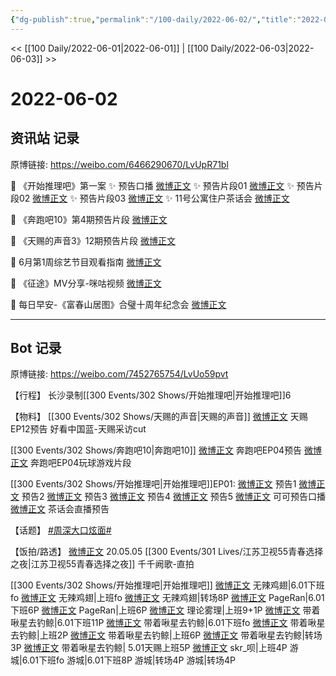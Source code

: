 ```yaml
---
{"dg-publish":true,"permalink":"/100-daily/2022-06-02/","title":"2022-06-02"}
---
```



<< [[100 Daily/2022-06-01\|2022-06-01]] | [[100 Daily/2022-06-03\|2022-06-03]] >>

# 2022-06-02

## 资讯站 记录

原博链接: https://weibo.com/6466290670/LvUpR71bl

🍫 《开始推理吧》第一案
✨ 预告口播 [微博正文](https://m.weibo.cn/6466290670/4775918474364663)
✨ 预告片段01 [微博正文](https://m.weibo.cn/6466290670/4775865894305794)
✨ 预告片段02 [微博正文](https://m.weibo.cn/6466290670/4775862095055979)
✨ 预告片段03 [微博正文](https://m.weibo.cn/6466290670/4775861633679655)
✨ 11号公寓住户茶话会 [微博正文](https://m.weibo.cn/6466290670/4775963575451872)

🍫 《奔跑吧10》第4期预告片段 [微博正文](https://m.weibo.cn/6466290670/4775932809971429)

🍫 《天赐的声音3》12期预告片段 [微博正文](https://m.weibo.cn/6466290670/4775854117489369)

🍫 6月第1周综艺节目观看指南 [微博正文](https://m.weibo.cn/6466290670/4776029257730988)

🍫 《征途》MV分享-咪咕视频 [微博正文](https://m.weibo.cn/6466290670/4775921645784711)

🍫 每日早安-《富春山居图》合璧十周年纪念会
[微博正文](https://m.weibo.cn/6466290670/4775829140406773)

---
## Bot 记录

原博链接: https://weibo.com/7452765754/LvUo59pvt

【行程】
长沙录制[[300 Events/302 Shows/开始推理吧\|开始推理吧]]6

【物料】
[[300 Events/302 Shows/天赐的声音\|天赐的声音]]
[微博正文](https://m.weibo.cn/1315706994/4775851545857449) 天赐EP12预告
[](https://m.weibo.cn/1371117067/4776049739306129) 好看中国蓝-天赐采访cut

[[300 Events/302 Shows/奔跑吧10\|奔跑吧10]]
[微博正文](https://m.weibo.cn/5242381821/4775924379946567) 奔跑吧EP04预告
[微博正文](https://m.weibo.cn/5242381821/4775972354394852) 奔跑吧EP04玩球游戏片段

[[300 Events/302 Shows/开始推理吧\|开始推理吧]]EP01:
[微博正文](https://m.weibo.cn/2162247381/4775859830130185) 预告1
[微博正文](https://m.weibo.cn/2162247381/4775860718012342) 预告2
[微博正文](https://m.weibo.cn/2162247381/4775861040975807) 预告3
[微博正文](https://m.weibo.cn/2162247381/4775862535458119) 预告4
[微博正文](https://m.weibo.cn/2162247381/4775876899636688) 预告5
[微博正文](https://m.weibo.cn/2162247381/4775917043845328) 可可预告口播
[微博正文](https://m.weibo.cn/2162247381/4775959435674783) 茶话会直播预告

【话题】
[#周深大口炫面#](https://s.weibo.com/weibo?q=%23%E5%91%A8%E6%B7%B1%E5%A4%A7%E5%8F%A3%E7%82%AB%E9%9D%A2%23)

【饭拍/路透】
[微博正文](https://m.weibo.cn/7760763321/4775946933243203) 20.05.05 [[300 Events/301 Lives/江苏卫视55青春选择之夜\|江苏卫视55青春选择之夜]] 千千阙歌-直拍

[[300 Events/302 Shows/开始推理吧\|开始推理吧]]
[微博正文](https://m.weibo.cn/7495641082/4775730200446247) 无辣鸡翅|6.01下班fo
[微博正文](https://m.weibo.cn/7495641082/4775868385723625) 无辣鸡翅|上班fo
[微博正文](https://m.weibo.cn/7495641082/4775909988763186) 无辣鸡翅|转场8P
[微博正文](https://m.weibo.cn/7633014126/4775729587814830) PageRan|6.01下班6P
[微博正文](https://m.weibo.cn/7633014126/4775875050212811) PageRan|上班6P
[微博正文](https://m.weibo.cn/7458115630/4775879345701037) 理论雾理|上班9+1P
[微博正文](https://m.weibo.cn/3246571812/4775723581310617) 带着啾星去钓鲸|6.01下班11P
[微博正文](https://m.weibo.cn/3246571812/4775825494248640) 带着啾星去钓鲸|6.01下班fo
[微博正文](https://m.weibo.cn/3246571812/4775865844237208) 带着啾星去钓鲸|上班2P
[微博正文](https://m.weibo.cn/3246571812/4775890325866769) 带着啾星去钓鲸|上班6P
[微博正文](https://m.weibo.cn/3246571812/4775932008858950) 带着啾星去钓鲸|转场3P
[微博正文](https://m.weibo.cn/3246571812/4775991333360493) 带着啾星去钓鲸| 5.01天赐上班5P
[微博正文](https://m.weibo.cn/6433509682/4775931425591773) skr_呗|上班4P
[](https://m.weibo.cn/1801743981/4775794503319964) 游城|6.01下班fo
[](https://m.weibo.cn/1801743981/4775797031698617) 游城|6.01下班8P
[](https://m.weibo.cn/1801743981/4775891441291547) 游城|转场4P
[](https://m.weibo.cn/1801743981/4775922915348377) 游城|转场4P
